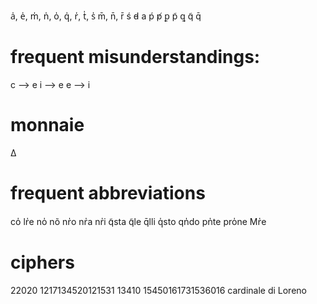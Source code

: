 a̍, e̍, m̍, n̍, o̍, q̍, r̍, t̍, s̍
m̄, n̄, r̄
ś
d̵
a
ṕ 
p̸
ꝑ
p̃
ꝗ
q̃
q̄

# frequent misunderstandings:
c --> e
i --> e
e --> i

# monnaie
Δ 

# frequent abbreviations
co̍
lr̍e
no̍
nõ
nr̍o
nr̍a
nr̍i
q̃sta
q̃le
q̄lli
q̍sto
qn̍do
pn̍te
pro̍ne
Mr̍e


# ciphers

<seg xml:id="cyph1" type="cipher" subtype="numeric" hand="#h1">      </seg><add xml:id="dec1" type="decipher" hand="#h2" place="above" target="#cyph1">    </add>

<seg xml:id="cyph1" type="cipher" subtype="numeric">22020 1217134520121531 13410 15450161731536016</seg>
<supplied reason="deciphered" resp="#editor" cert="high">cardinale di Loreno</supplied>